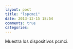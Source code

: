```yaml
---
layout: post
title: "lspcmci"
date: 2013-12-15 18:54
comments: true
categories: 
---
```

Muestra los dispositivos pcmci.

